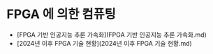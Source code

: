 # FPGA 에 의한 컴퓨팅
- [FPGA 기반 인공지능 추론 가속화](FPGA 기반 인공지능 추론 가속화.md)
- [2024년 이후 FPGA 기술 현황](2024년 이후 FPGA 기술 현황.md)
